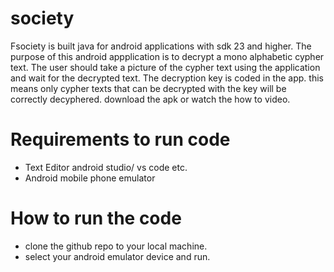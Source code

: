 # society
Fsociety is built java for android applications with sdk 23 and higher.
The purpose of this  android appplication is to  decrypt a mono alphabetic cypher text.
The user should take a picture of the cypher text using the application and wait for the decrypted text.
The decryption key is coded in the app. this means only cypher texts that can be decrypted with the key will be correctly decyphered.
download the apk or watch the how to video.


# Requirements to run code
- Text Editor android studio/ vs code etc.
- Android mobile phone emulator
# How to run the code
- clone the github repo to your local machine.
- select your android emulator device and run.
